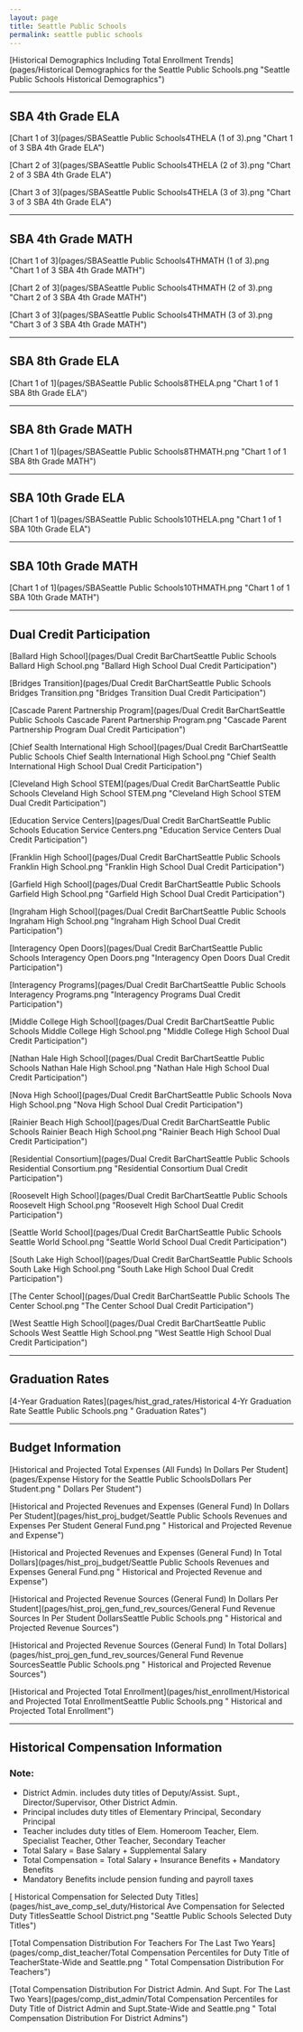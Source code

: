 ```yaml
---
layout: page
title: Seattle Public Schools
permalink: seattle public schools
---
```



[Historical Demographics Including Total Enrollment Trends](pages/Historical Demographics for the Seattle Public Schools.png "Seattle Public Schools Historical Demographics")

___

## SBA 4th Grade ELA

[Chart 1 of 3](pages/SBASeattle Public Schools4THELA (1 of 3).png "Chart 1 of 3 SBA 4th Grade ELA")

[Chart 2 of 3](pages/SBASeattle Public Schools4THELA (2 of 3).png "Chart 2 of 3 SBA 4th Grade ELA")

[Chart 3 of 3](pages/SBASeattle Public Schools4THELA (3 of 3).png "Chart 3 of 3 SBA 4th Grade ELA")


___

## SBA 4th Grade MATH

[Chart 1 of 3](pages/SBASeattle Public Schools4THMATH (1 of 3).png "Chart 1 of 3 SBA 4th Grade MATH")

[Chart 2 of 3](pages/SBASeattle Public Schools4THMATH (2 of 3).png "Chart 2 of 3 SBA 4th Grade MATH")

[Chart 3 of 3](pages/SBASeattle Public Schools4THMATH (3 of 3).png "Chart 3 of 3 SBA 4th Grade MATH")


___

## SBA 8th Grade ELA

[Chart 1 of 1](pages/SBASeattle Public Schools8THELA.png "Chart 1 of 1 SBA 8th Grade ELA")


___

## SBA 8th Grade MATH

[Chart 1 of 1](pages/SBASeattle Public Schools8THMATH.png "Chart 1 of 1 SBA 8th Grade MATH")


___

## SBA 10th Grade ELA

[Chart 1 of 1](pages/SBASeattle Public Schools10THELA.png "Chart 1 of 1 SBA 10th Grade ELA")


___

## SBA 10th Grade MATH

[Chart 1 of 1](pages/SBASeattle Public Schools10THMATH.png "Chart 1 of 1 SBA 10th Grade MATH")


___

## Dual Credit Participation

[Ballard High School](pages/Dual Credit BarChartSeattle Public Schools Ballard High School.png "Ballard High School Dual Credit Participation")

[Bridges Transition](pages/Dual Credit BarChartSeattle Public Schools Bridges Transition.png "Bridges Transition Dual Credit Participation")

[Cascade Parent Partnership Program](pages/Dual Credit BarChartSeattle Public Schools Cascade Parent Partnership Program.png "Cascade Parent Partnership Program Dual Credit Participation")

[Chief Sealth International High School](pages/Dual Credit BarChartSeattle Public Schools Chief Sealth International High School.png "Chief Sealth International High School Dual Credit Participation")

[Cleveland High School STEM](pages/Dual Credit BarChartSeattle Public Schools Cleveland High School STEM.png "Cleveland High School STEM Dual Credit Participation")

[Education Service Centers](pages/Dual Credit BarChartSeattle Public Schools Education Service Centers.png "Education Service Centers Dual Credit Participation")

[Franklin High School](pages/Dual Credit BarChartSeattle Public Schools Franklin High School.png "Franklin High School Dual Credit Participation")

[Garfield High School](pages/Dual Credit BarChartSeattle Public Schools Garfield High School.png "Garfield High School Dual Credit Participation")

[Ingraham High School](pages/Dual Credit BarChartSeattle Public Schools Ingraham High School.png "Ingraham High School Dual Credit Participation")

[Interagency Open Doors](pages/Dual Credit BarChartSeattle Public Schools Interagency Open Doors.png "Interagency Open Doors Dual Credit Participation")

[Interagency Programs](pages/Dual Credit BarChartSeattle Public Schools Interagency Programs.png "Interagency Programs Dual Credit Participation")

[Middle College High School](pages/Dual Credit BarChartSeattle Public Schools Middle College High School.png "Middle College High School Dual Credit Participation")

[Nathan Hale High School](pages/Dual Credit BarChartSeattle Public Schools Nathan Hale High School.png "Nathan Hale High School Dual Credit Participation")

[Nova High School](pages/Dual Credit BarChartSeattle Public Schools Nova High School.png "Nova High School Dual Credit Participation")

[Rainier Beach High School](pages/Dual Credit BarChartSeattle Public Schools Rainier Beach High School.png "Rainier Beach High School Dual Credit Participation")

[Residential Consortium](pages/Dual Credit BarChartSeattle Public Schools Residential Consortium.png "Residential Consortium Dual Credit Participation")

[Roosevelt High School](pages/Dual Credit BarChartSeattle Public Schools Roosevelt High School.png "Roosevelt High School Dual Credit Participation")

[Seattle World School](pages/Dual Credit BarChartSeattle Public Schools Seattle World School.png "Seattle World School Dual Credit Participation")

[South Lake High School](pages/Dual Credit BarChartSeattle Public Schools South Lake High School.png "South Lake High School Dual Credit Participation")

[The Center School](pages/Dual Credit BarChartSeattle Public Schools The Center School.png "The Center School Dual Credit Participation")

[West Seattle High School](pages/Dual Credit BarChartSeattle Public Schools West Seattle High School.png "West Seattle High School Dual Credit Participation")


___

## Graduation Rates

[4-Year Graduation Rates](pages/hist_grad_rates/Historical 4-Yr Graduation Rate Seattle Public Schools.png " Graduation Rates")


___

## Budget Information

[Historical and Projected Total Expenses (All Funds) In Dollars Per Student](pages/Expense History for the Seattle Public SchoolsDollars Per Student.png " Dollars Per Student")

[Historical and Projected Revenues and Expenses (General Fund) In Dollars Per Student](pages/hist_proj_budget/Seattle Public Schools Revenues and Expenses Per Student General Fund.png " Historical and Projected Revenue and Expense")

[Historical and Projected Revenues and Expenses (General Fund) In Total Dollars](pages/hist_proj_budget/Seattle Public Schools Revenues and Expenses General Fund.png " Historical and Projected Revenue and Expense")

[Historical and Projected Revenue Sources (General Fund) In Dollars Per Student](pages/hist_proj_gen_fund_rev_sources/General Fund Revenue Sources In Per Student DollarsSeattle Public Schools.png " Historical and Projected Revenue Sources")

[Historical and Projected Revenue Sources (General Fund) In Total Dollars](pages/hist_proj_gen_fund_rev_sources/General Fund Revenue SourcesSeattle Public Schools.png " Historical and Projected Revenue Sources")

[Historical and Projected Total Enrollment](pages/hist_enrollment/Historical and Projected Total EnrollmentSeattle Public Schools.png " Historical and Projected Total Enrollment")


___

## Historical Compensation Information
### Note:
- District Admin. includes duty titles of Deputy/Assist. Supt., Director/Supervisor, Other District Admin.
- Principal includes duty titles of Elementary Principal, Secondary Principal
- Teacher includes duty titles of Elem. Homeroom Teacher, Elem. Specialist Teacher, Other Teacher, Secondary Teacher
- Total Salary = Base Salary + Supplemental Salary
- Total Compensation = Total Salary + Insurance Benefits + Mandatory Benefits
- Mandatory Benefits include pension funding and payroll taxes

[ Historical Compensation for Selected Duty Titles](pages/hist_ave_comp_sel_duty/Historical Ave Compensation for Selected Duty TitlesSeattle School District.png "Seattle Public Schools Selected Duty Titles")

[Total Compensation Distribution For Teachers For The Last Two Years](pages/comp_dist_teacher/Total Compensation Percentiles for Duty Title of TeacherState-Wide and Seattle.png " Total Compensation Distribution For Teachers")

[Total Compensation Distribution For District Admin. And Supt. For The Last Two Years](pages/comp_dist_admin/Total Compensation Percentiles for Duty Title of District Admin and Supt.State-Wide and Seattle.png " Total Compensation Distribution For District Admins")

